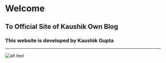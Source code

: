 # Welcome 
## To Official Site of Kaushik Own Blog
### This website is developed by Kaushik Gupta
---

![alt text](https://kownblog.github.io/images/we.jpg "Logo Title Text 1")
